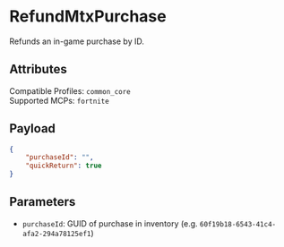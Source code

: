 # RefundMtxPurchase
Refunds an in-game purchase by ID.

## Attributes
Compatible Profiles: `common_core`  
Supported MCPs: `fortnite`

## Payload
```json
{
    "purchaseId": "",
    "quickReturn": true
}
```

## Parameters
- `purchaseId`: GUID of purchase in inventory (e.g. `60f19b18-6543-41c4-afa2-294a78125ef1`)